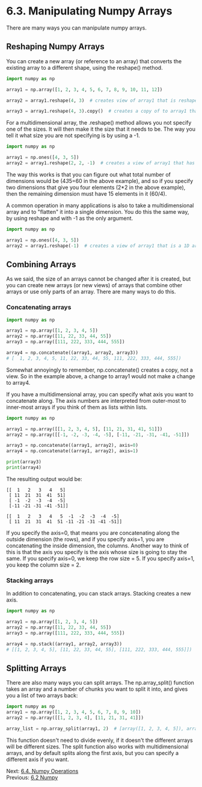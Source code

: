# 6.3. Manipulating Numpy Arrays

There are many ways you can manipulate numpy arrays.

## Reshaping Numpy Arrays
You can create a new array (or reference to an array) that converts the existing array to a different shape, using the 
reshape() method.

```python
import numpy as np

array1 = np.array([1, 2, 3, 4, 5, 6, 7, 8, 9, 10, 11, 12])

array2 = array1.reshape(4, 3)  # creates view of array1 that is reshaped from 1x12 to 4x3

array3 = array1.reshape(4, 3).copy()  # creates a copy of to array1 that is reshaped from 1x12 to 4x3
```

For a multidimensional array, the .reshape() method allows you not specify one of the sizes. It will then make it
the size that it needs to be. The way you tell it what size you are not specifying is by using a -1.
```python
import numpy as np

array1 = np.ones([4, 3, 5])
array2 = array1.reshape(2, 2, -1)  # creates a view of array1 that has a height=2, a width=2, and a depth=12.
```
The way this works is that you can figure out what total number of dimensions would be (4*3*5=60 in the above example),
and so if you specify two dimensions that give you four elements (2*2 in the above example), then the remaining 
dimension must have 15 elements in it (60/4).

A common operation in many applications is also to take a multidimensional array and to "flatten" it into a single 
dimension. You do this the same way, by using reshape and with -1 as the only argument.

```python
import numpy as np

array1 = np.ones([4, 3, 5])
array2 = array1.reshape(-1)  # creates a view of array1 that is a 1D array with 60 elements
```

## Combining Arrays

As we said, the size of an arrays cannot be changed after it is created, but you can create new arrays (or new views) of 
arrays that combine other arrays or use only parts of an array. There are many ways to do this.

### Concatenating arrays
```python
import numpy as np

array1 = np.array([1, 2, 3, 4, 5])
array2 = np.array([11, 22, 33, 44, 55])
array3 = np.array([111, 222, 333, 444, 555])

array4 = np.concatenate((array1, array2, array3))
# [  1, 2, 3, 4, 5, 11, 22, 33, 44, 55, 111, 222, 333, 444, 555])
```
Somewhat annoyingly to remember, np.concatenate() creates a copy, not a view. So in the example above, a change to 
array1 would not make a change to array4.

If you have a multidimensional array, you can specify what axis you want to concatenate along. The axis numbers are 
interpreted from outer-most to inner-most arrays if you think of them as lists within lists.
```python
import numpy as np

array1 = np.array([[1, 2, 3, 4, 5], [11, 21, 31, 41, 51]])
array2 = np.array([[-1, -2, -3, -4, -5], [-11, -21, -31, -41, -51]])

array3 = np.concatenate((array1, array2), axis=0)
array4 = np.concatenate((array1, array2), axis=1)

print(array3)
print(array4)
```
The resulting output would be:
```text
[[  1   2   3   4   5]
 [ 11  21  31  41  51]
 [ -1  -2  -3  -4  -5]
 [-11 -21 -31 -41 -51]]

[[  1   2   3   4   5  -1  -2  -3  -4  -5]
 [ 11  21  31  41  51 -11 -21 -31 -41 -51]]
```
If you specify the axis=0, that means you are concatenating along the outside dimension (the rows), and if you specify
axis=1, you are concatenating the inside dimension, the columns. Another way to think of this is that the axis you 
specify is the axis whose size is going to stay the same. If you specify axis=0, we keep the row size = 5. If you 
specify axis=1, you keep the column size = 2.

### Stacking arrays

In addition to concatenating, you can stack arrays. Stacking creates a new axis.
```python
import numpy as np

array1 = np.array([1, 2, 3, 4, 5])
array2 = np.array([11, 22, 33, 44, 55])
array3 = np.array([111, 222, 333, 444, 555])

array4 = np.stack((array1, array2, array3))
# [[1, 2, 3, 4, 5], [11, 22, 33, 44, 55], [111, 222, 333, 444, 555]])
```

## Splitting Arrays
There are also many ways you can split arrays. The np.array_split() function takes an array and a number of chunks you 
want to split it into, and gives you a list of two arrays back:
```python
import numpy as np
array1 = np.array([1, 2, 3, 4, 5, 6, 7, 8, 9, 10])
array2 = np.array([[1, 2, 3, 4], [11, 21, 31, 41]])

array_list = np.array_split(array1, 2)  # [array([1, 2, 3, 4, 5]), array([6, 7, 8, 9, 10])]
```
This function doesn't need to divide evenly, if it doesn't the different arrays will be different sizes.
The split function also works with multidimensional arrays, and by default splits along the first axis, but you can
specify a different axis if you want.


Next: [6.4. Numpy Operations](6.4.%20Numpy%20Operations.md)<br>
Previous: [6.2 Numpy](6.2%20Numpy.md)
